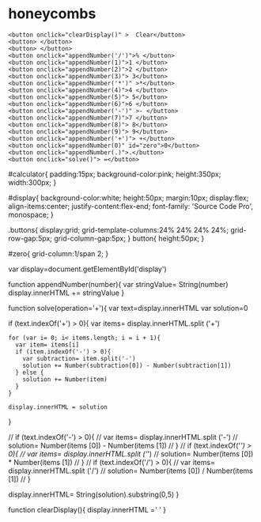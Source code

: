 # honeycombs

<div id="calculator">
  <div id="display"></div>
  <div class="buttons">
  
    <button onclick="clearDisplay()" >  Clear</button>
    <button> </button>
    <button> </button>
    <button onclick="appendNumber('/')">% </button>
    <button onclick="appendNumber(1)">1 </button>
    <button onclick="appendNumber(2)">2 </button>
    <button onclick="appendNumber(3)"> 3</button>
    <button onclick="appendNumber('*')" >*</button>
    <button onclick="appendNumber(4)">4 </button>
    <button onclick="appendNumber(5)"> 5</button>
    <button onclick="appendNumber(6)">6 </button>
    <button onclick="appendNumber('-')" >- </button>
    <button onclick="appendNumber(7)">7 </button>
    <button onclick="appendNumber(8)"> 8</button>
    <button onclick="appendNumber(9)"> 9</button>
    <button onclick="appendNumber('+')"> +</button> 
    <button onclick="appendNumber(0)" id="zero">0</button> 
    <button onclick="appendNumber(.)">.</button> 
    <button onclick="solve()"> =</button> 
    
    
  </div>
</div>

#calculator{
  padding:15px;
  background-color:pink;
  height:350px;
  width:300px;
}

#display{
  background-color:white;
  height:50px;
  margin:10px;
  display:flex;
  align-items:center;
  justify-content:flex-end;
  font-family: 'Source Code Pro', monospace;
}

.buttons{
  display:grid;
  grid-template-columns:24% 24% 24% 24%;
  grid-row-gap:5px;
  grid-column-gap:5px; 
}
button{
  height:50px;
}

#zero{
  grid-column:1/span 2;
}

var display=document.getElementById('display')

function appendNumber(number){
  var stringValue= String(number)
  display.innerHTML += stringValue
}

function solve(operation='+'){
  var text=display.innerHTML
  var solution=0
  
  if (text.indexOf('+') > 0){
    var items= display.innerHTML.split ('+')

    for (var i= 0; i< items.length; i = i + 1){
      var item= items[i]
      if (item.indexOf('-') > 0){
        var subtraction= item.split('-')
        solution += Number(subtraction[0]) - Number(subtraction[1])
      } else {
        solution += Number(item)
      }
    }
    
    display.innerHTML = solution
  }
  
 
  // if (text.indexOf('-') > 0){
  //   var items= display.innerHTML.split ('-')
  //   solution= Number(items [0]) - Number(items [1])
  // }
   // if (text.indexOf('*') > 0){
  //   var items= display.innerHTML.split ('*')
  //   solution= Number(items [0]) * Number(items [1])
  // }
  // if (text.indexOf('/') > 0){
  //   var items= display.innerHTML.split ('/')
  //   solution= Number(items [0]) / Number(items [1])
  // }
  
  display.innerHTML= String(solution).substring(0,5)
}

function clearDisplay(){
  display.innerHTML ='  '
}
